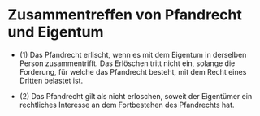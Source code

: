 # Zusammentreffen von Pfandrecht und Eigentum

- (1) Das Pfandrecht erlischt, wenn es mit dem Eigentum in derselben Person zusammentrifft. Das Erlöschen tritt nicht ein, solange die Forderung, für welche das Pfandrecht besteht, mit dem Recht eines Dritten belastet ist.

- (2) Das Pfandrecht gilt als nicht erloschen, soweit der Eigentümer ein rechtliches Interesse an dem Fortbestehen des Pfandrechts hat.


